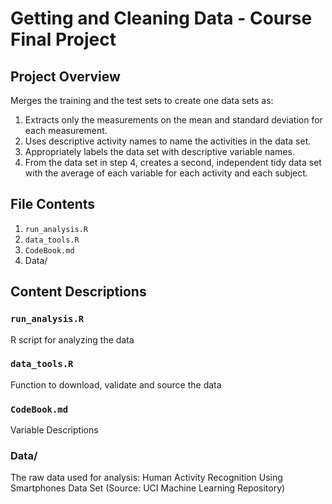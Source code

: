 # Getting and Cleaning Data - Course Final Project
## Project Overview 

Merges the training and the test sets to create one data sets as:
1. Extracts only the measurements on the mean and standard deviation for each measurement.
2. Uses descriptive activity names to name the activities in the data set.
3. Appropriately labels the data set with descriptive variable names.
4. From the data set in step 4, creates a second, independent tidy data set with the average of each variable for each activity and each subject.
## File Contents
1. `run_analysis.R`
2. `data_tools.R`
3. `CodeBook.md`
4. Data/

## Content Descriptions

### `run_analysis.R`
R script for analyzing the data 

### `data_tools.R`

Function to download, validate and source the data

### `CodeBook.md`

Variable Descriptions

### Data/

The raw data used for analysis: Human Activity Recognition Using Smartphones Data Set (Source: UCI Machine Learning Repository)
